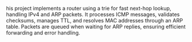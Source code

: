 his project implements a router using a trie for fast next-hop lookup, handling IPv4 and ARP packets. It processes ICMP messages, validates checksums, manages TTL, and resolves MAC addresses through an ARP table. Packets are queued when waiting for ARP replies, ensuring efficient forwarding and error handling.
